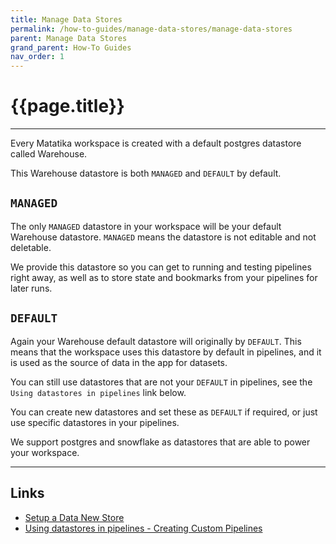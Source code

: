 ```yaml
---
title: Manage Data Stores
permalink: /how-to-guides/manage-data-stores/manage-data-stores
parent: Manage Data Stores
grand_parent: How-To Guides
nav_order: 1
---
```


# {{page.title}}

---

Every Matatika workspace is created with a default postgres datastore called Warehouse. 

This Warehouse datastore is both `MANAGED` and `DEFAULT` by default.

## `MANAGED`

The only `MANAGED` datastore in your workspace will be your default Warehouse datastore. `MANAGED` means the datastore is not editable and not deletable.

We provide this datastore so you can get to running and testing pipelines right away, as well as to store state and bookmarks from your pipelines for later runs.

## `DEFAULT`

Again your Warehouse default datastore will originally by `DEFAULT`. This means that the workspace uses this datastore by default in pipelines, and it is used as the source of data in the app for datasets.

You can still use datastores that are not your `DEFAULT` in pipelines, see the `Using datastores in pipelines` link below.

You can create new datastores and set these as `DEFAULT` if required, or just use specific datastores in your pipelines. 

We support postgres and snowflake as datastores that are able to power your workspace.

---

## Links

- [Setup a Data New Store]({{site.baseurl}}/how-to-guides/manage-data-stores/setup-a-new-data-store)
- [Using datastores in pipelines - Creating Custom Pipelines]({{site.baseurl}}/how-to-guides/automate-actions/create-a-custom-pipeline)